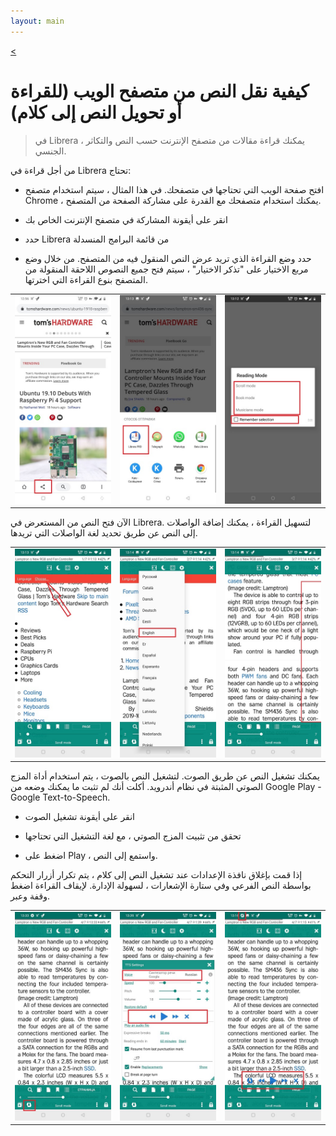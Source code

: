 ```yaml
---
layout: main
---
```

[<](/wiki/faq/ar)

# كيفية نقل النص من متصفح الويب (للقراءة أو تحويل النص إلى كلام)

> في Librera ، يمكنك قراءة مقالات من متصفح الإنترنت حسب النص والتكاثر الجنسي.

 
من أجل قراءة في Librera تحتاج:

* افتح صفحة الويب التي تحتاجها في متصفحك. في هذا المثال ، سيتم استخدام متصفح Сhrome ، يمكنك استخدام متصفحك مع القدرة على مشاركة الصفحة من المتصفح.

* انقر على أيقونة المشاركة في متصفح الإنترنت الخاص بك

* حدد Librera من قائمة البرامج المنسدلة

* حدد وضع القراءة الذي تريد عرض النص المنقول فيه من المتصفح. من خلال وضع مربع الاختيار على &quot;تذكر الاختيار&quot; ، سيتم فتح جميع النصوص اللاحقة المنقولة من المتصفح بنوع القراءة التي اخترتها.

||||
|-|-|-|
|![](1.jpg)|![](2.jpg)|![](3.jpg)|


الآن فتح النص من المستعرض في Librera. لتسهيل القراءة ، يمكنك إضافة الواصلات إلى النص عن طريق تحديد لغة الواصلات التي تريدها.


||||
|-|-|-|
|![](4.jpg)|![](5.jpg)|![](6.jpg)|


يمكنك تشغيل النص عن طريق الصوت. لتشغيل النص بالصوت ، يتم استخدام أداة المزج الصوتي المثبتة في نظام أندرويد.
أكلت أنك لم تثبت ما يمكنك وضعه من Google Play - Google Text-to-Speech.

* انقر على أيقونة تشغيل الصوت

* تحقق من تثبيت المزج الصوتي ، مع لغة التشغيل التي تحتاجها

* اضغط على Play ، واستمع إلى النص.

إذا قمت بإغلاق نافذة الإعدادات عند تشغيل النص إلى كلام ، يتم تكرار أزرار التحكم بواسطة النص الفرعي وفي ستارة الإشعارات ، لسهولة الإدارة. لإيقاف القراءة اضغط وقفة وعبر.


||||
|-|-|-|
|![](7.jpg)|![](8.jpg)|![](10.jpg)|
